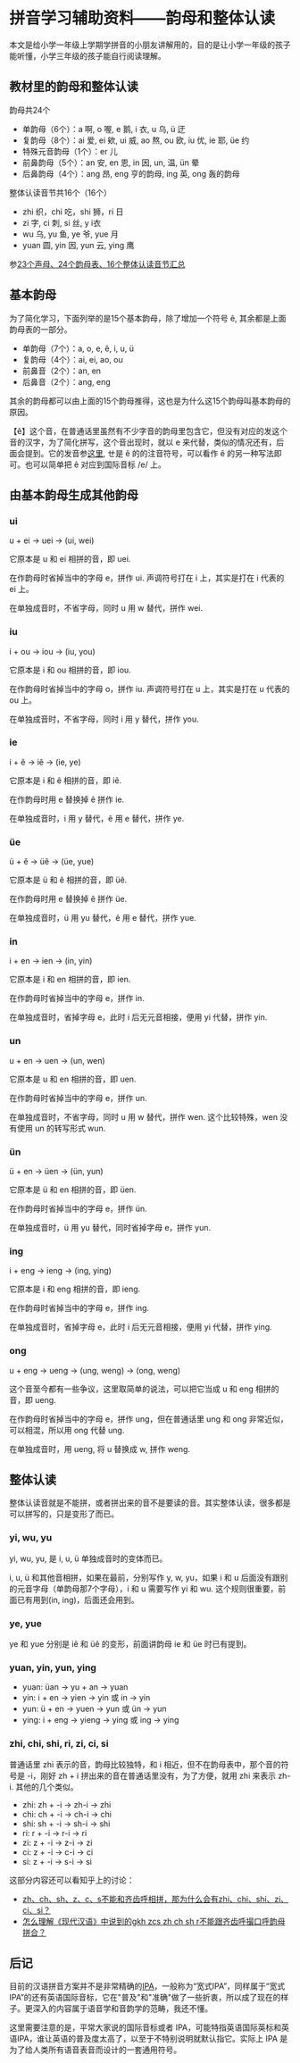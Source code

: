 # 拼音学习辅助资料——韵母和整体认读

本文是给小学一年级上学期学拼音的小朋友讲解用的，目的是让小学一年级的孩子能听懂，小学三年级的孩子能自行阅读理解。

## 教材里的韵母和整体认读

韵母共24个

* 单韵母（6个）：a 啊, o 喔, e 鹅, i 衣, u 乌, ü 迂
* 复韵母（8个）：ai 爱, ei 欸, ui 威, ao 熬, ou 欧, iu 优, ie 耶, üe 约
* 特殊元音韵母（1个）：er 儿
* 前鼻韵母（5个）：an 安, en 恩, in 因, un, 温, ün 晕
* 后鼻韵母（4个）：ang 昂, eng 亨的韵母, ing 英, ong 轰的韵母

整体认读音节共16个（16个）

* zhi 织，chi 吃，shi 狮，ri 日
* zi 字, ci 刺, si 丝, y i衣
* wu 乌, yu 鱼, ye 爷, yue 月
* yuan 圆, yin 因, yun 云, ying 鹰

参[23个声母、24个韵母表、16个整体认读音节汇总](https://www.sohu.com/a/210915451_498011)

## 基本韵母

为了简化学习，下面列举的是15个基本韵母，除了增加一个符号 ê, 其余都是上面韵母表的一部分。

* 单韵母（7个）：a, o, e, ê, i, u, ü
* 复韵母（4个）：ai, ei, ao, ou
* 前鼻音（2个）：an, en
* 后鼻音（2个）：ang, eng

其余的韵母都可以由上面的15个韵母推得，这也是为什么这15个韵母叫基本韵母的原因。

【ê】这个音，在普通话里虽然有不少字音的韵母里包含它，但没有对应的发这个音的汉字，为了简化拼写，这个音出现时，就以 e 来代替，类似的情况还有，后面会提到。它的发音参[这里](https://www.youtube.com/watch?v→DgaWzos215k), ㄝ是 ê 的的注音符号，可以看作 ê 的另一种写法即可。也可以简单把 ê 对应到国际音标 /e/ 上。

## 由基本韵母生成其他韵母

### ui

u + ei → uei → (ui, wei)

它原本是 u 和 ei 相拼的音，即 uei.

在作韵母时省掉当中的字母 e，拼作 ui. 声调符号打在 i 上，其实是打在 i 代表的 ei 上。

在单独成音时，不省字母，同时 u 用 w 替代，拼作 wei.

### iu

i + ou → iou → (iu, you)

它原本是 i 和 ou 相拼的音，即 iou.

在作韵母时省掉当中的字母 o，拼作 iu. 声调符号打在 u 上，其实是打在 u 代表的 ou 上。

在单独成音时，不省字母，同时 i 用 y 替代，拼作 you.

### ie

i + ê → iê → (ie, ye)

它原本是 i 和 ê 相拼的音，即 iê.

在作韵母时用 e 替换掉 ê 拼作 ie. 

在单独成音时，i 用 y 替代，ê 用 e 替代，拼作 ye.

### üe

ü + ê → üê → (üe, yue)

它原本是 ü 和 ê 相拼的音，即 üê.

在作韵母时用 e 替换掉 ê 拼作 üe. 

在单独成音时，ü 用 yu 替代，ê 用 e 替代，拼作 yue.

### in

i + en → ien → (in, yin)

它原本是 i 和 en 相拼的音，即 ien.

在作韵母时省掉当中的字母 e，拼作 in. 

在单独成音时，省掉字母 e，此时 i 后无元音相接，便用 yi 代替，拼作 yin.

### un

u + en → uen → (un, wen)

它原本是 u 和 en 相拼的音，即 uen.

在作韵母时省掉当中的字母 e，拼作 un. 

在单独成音时，不省字母，同时 u 用 w 替代，拼作 wen. 这个比较特殊，wen 没有使用 un 的转写形式 wun.

### ün

ü + en → üen → (ün, yun)

它原本是 ü 和 en 相拼的音，即 üen.

在作韵母时省掉当中的字母 e，拼作 ün. 

在单独成音时，ü 用 yu 替代，同时省掉字母 e，拼作 yun.

### ing

i + eng → ieng → (ing, ying)

它原本是 i 和 eng 相拼的音，即 ieng.

在作韵母时省掉当中的字母 e，拼作 ing. 

在单独成音时，省掉字母 e，此时 i 后无元音相接，便用 yi 代替，拼作 ying.

### ong

u + eng → ueng → (ung, weng) → (ong, weng)

这个音至今都有一些争议，这里取简单的说法，可以把它当成 u 和 eng 相拼的音，即 ueng.

在作韵母时省掉当中的字母 e，拼作 ung，但在普通话里 ung 和 ong 非常近似，可以相混，所以用 ong 代替 ung.

在单独成音时，用 ueng, 将 u 替换成 w, 拼作 weng.

## 整体认读

整体认读音就是不能拼，或者拼出来的音不是要读的音。其实整体认读，很多都是可以拼写的，只是变形了而已。

### yi, wu, yu

yi, wu, yu, 是 i, u, ü 单独成音时的变体而已。

i, u, ü 和其他音相拼，如果在最前，分别写作 y, w, yu，如果 i 和 u 后面没有跟别的元音字母（单韵母那7个字母），i 和 u 需要写作 yi 和 wu. 这个规则很重要，前面已有用到(in, ing)，后面还会用到。

### ye, yue

ye 和 yue 分别是 iê 和 üê 的变形，前面讲韵母 ie 和 üe 时已有提到。

### yuan, yin, yun, ying

* yuan: üan → yu + an → yuan
* yin: i + en → yien → yin 或 in → yin
* yun: ü + en → yuen → yun 或 ün → yun
* ying: i + eng → yieng → ying 或 ing → ying

### zhi, chi, shi, ri, zi, ci, si

普通话里 zhi 表示的音，韵母比较独特，和 i 相近，但不在韵母表中，那个音的符号是 -i，刚好 zh + i 拼出来的音在普通话里没有，为了方便，就用 zhi 来表示 zh-i. 其他的几个类似。

* zhi: zh + -i → zh-i → zhi
* chi: ch + -i → ch-i → chi
* shi: sh + -i → sh-i → shi
* ri: r + -i → r-i → ri
* zi: z + -i → z-i → zi
* ci: z + -i → c-i → ci
* si: z + -i → s-i → si

这部分内容还可以看知乎上的讨论：

* [zh、ch、sh、z、c、s不能和齐齿呼相拼，那为什么会有zhi、chi、shi、zi、ci、si？](https://www.zhihu.com/question/20593541)
* [怎么理解《现代汉语》中说到的gkh zcs zh ch sh r不能跟齐齿呼撮口呼韵母拼合？](https://www.zhihu.com/question/338654295)

## 后记

目前的汉语拼音方案并不是非常精确的[IPA](https://en.wikipedia.org/wiki/International_Phonetic_Alphabet)，一般称为“宽式IPA”，同样属于“宽式IPA”的还有英语国际音标，它在"普及"和"准确"做了一些折衷，所以成了现在的样子。更深入的内容属于语音学和音韵学的范畴，我还不懂。

这里需要注意的是，平常大家说的国际音标或者 IPA，可能特指英语国际英标和英语IPA，谁让英语的普及度太高了，以至于不特别说明就默认指它。实际上 IPA 是为了给人类所有语音表音而设计的一套通用符号。
